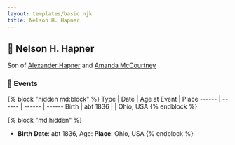 ```yaml
---
layout: templates/basic.njk
title: Nelson H. Hapner
---
```

## 🔵 Nelson H. Hapner

Son of [Alexander Hapner](/people/6/68586072) and [Amanda McCourtney](/people/5/56501802)

### 📆 Events

{% block "hidden md:block" %}
Type | Date | Age at Event | Place
------ | ------ | ------ | ------
Birth | abt 1836 |  | Ohio, USA
{% endblock %}

{% block "md:hidden" %}
- **Birth**
**Date**: abt 1836, Age:
**Place**: Ohio, USA
{% endblock %}
